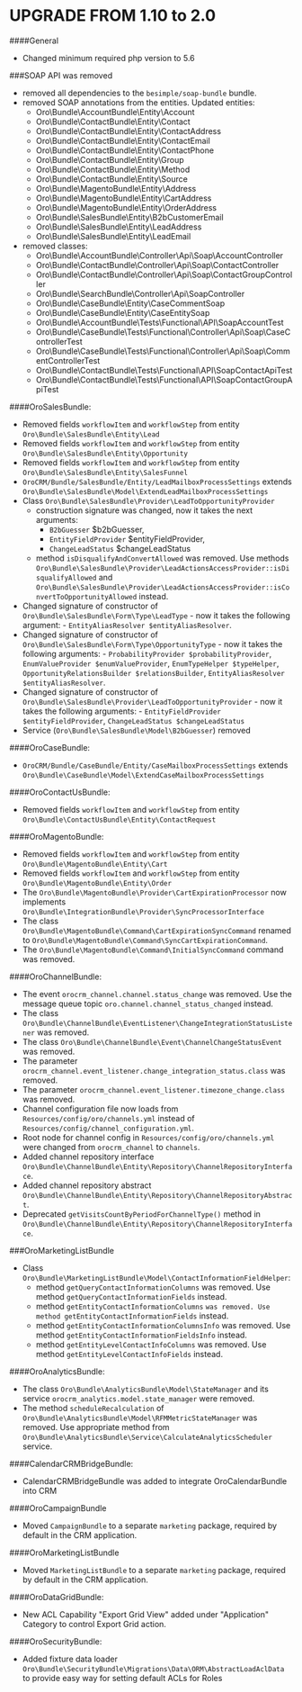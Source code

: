 UPGRADE FROM 1.10 to 2.0 
========================

####General
- Changed minimum required php version to 5.6

###SOAP API was removed
- removed all dependencies to the `besimple/soap-bundle` bundle. 
- removed SOAP annotations from the entities. Updated entities:
    - Oro\Bundle\AccountBundle\Entity\Account
    - Oro\Bundle\ContactBundle\Entity\Contact
    - Oro\Bundle\ContactBundle\Entity\ContactAddress
    - Oro\Bundle\ContactBundle\Entity\ContactEmail
    - Oro\Bundle\ContactBundle\Entity\ContactPhone
    - Oro\Bundle\ContactBundle\Entity\Group
    - Oro\Bundle\ContactBundle\Entity\Method
    - Oro\Bundle\ContactBundle\Entity\Source
    - Oro\Bundle\MagentoBundle\Entity\Address
    - Oro\Bundle\MagentoBundle\Entity\CartAddress
    - Oro\Bundle\MagentoBundle\Entity\OrderAddress
    - Oro\Bundle\SalesBundle\Entity\B2bCustomerEmail
    - Oro\Bundle\SalesBundle\Entity\LeadAddress
    - Oro\Bundle\SalesBundle\Entity\LeadEmail
- removed classes:
    - Oro\Bundle\AccountBundle\Controller\Api\Soap\AccountController
    - Oro\Bundle\ContactBundle\Controller\Api\Soap\ContactController
    - Oro\Bundle\ContactBundle\Controller\Api\Soap\ContactGroupController
    - Oro\Bundle\SearchBundle\Controller\Api\SoapController
    - Oro\Bundle\CaseBundle\Entity\CaseCommentSoap
    - Oro\Bundle\CaseBundle\Entity\CaseEntitySoap
    - Oro\Bundle\AccountBundle\Tests\Functional\API\SoapAccountTest
    - Oro\Bundle\CaseBundle\Tests\Functional\Controller\Api\Soap\CaseControllerTest
    - Oro\Bundle\CaseBundle\Tests\Functional\Controller\Api\Soap\CommentControllerTest
    - Oro\Bundle\ContactBundle\Tests\Functional\API\SoapContactApiTest
    - Oro\Bundle\ContactBundle\Tests\Functional\API\SoapContactGroupApiTest

####OroSalesBundle:
- Removed fields `workflowItem` and `workflowStep` from entity `Oro\Bundle\SalesBundle\Entity\Lead`
- Removed fields `workflowItem` and `workflowStep` from entity `Oro\Bundle\SalesBundle\Entity\Opportunity`
- Removed fields `workflowItem` and `workflowStep` from entity `Oro\Bundle\SalesBundle\Entity\SalesFunnel`
- `OroCRM/Bundle/SalesBundle/Entity/LeadMailboxProcessSettings` extends `Oro\Bundle\SalesBundle\Model\ExtendLeadMailboxProcessSettings`
- Class `Oro\Bundle\SalesBundle\Provider\LeadToOpportunityProvider`
    - construction signature was changed, now it takes the next arguments:
        - `B2bGuesser` $b2bGuesser,
        - `EntityFieldProvider` $entityFieldProvider,
        - `ChangeLeadStatus` $changeLeadStatus
    - method `isDisqualifyAndConvertAllowed` was removed. Use methods `Oro\Bundle\SalesBundle\Provider\LeadActionsAccessProvider::isDisqualifyAllowed` and `Oro\Bundle\SalesBundle\Provider\LeadActionsAccessProvider::isConvertToOpportunityAllowed` instead.
- Changed signature of constructor of `Oro\Bundle\SalesBundle\Form\Type\LeadType` - now it takes the following argument:
      - `EntityAliasResolver $entityAliasResolver`.
- Changed signature of constructor of `Oro\Bundle\SalesBundle\Form\Type\OpportunityType` - now it takes the following arguments:
      - `ProbabilityProvider $probabilityProvider`,
        `EnumValueProvider $enumValueProvider`,
        `EnumTypeHelper $typeHelper`,
        `OpportunityRelationsBuilder $relationsBuilder`,
        `EntityAliasResolver $entityAliasResolver`.
- Changed signature of constructor of `Oro\Bundle\SalesBundle\Provider\LeadToOpportunityProvider` - now it takes the following arguments:
      - `EntityFieldProvider $entityFieldProvider`,
        `ChangeLeadStatus $changeLeadStatus`
- Service (`Oro\Bundle\SalesBundle\Model\B2bGuesser`) removed

####OroCaseBundle:
- `OroCRM/Bundle/CaseBundle/Entity/CaseMailboxProcessSettings` extends `Oro\Bundle\CaseBundle\Model\ExtendCaseMailboxProcessSettings`

####OroContactUsBundle:
- Removed fields `workflowItem` and `workflowStep` from entity `Oro\Bundle\ContactUsBundle\Entity\ContactRequest`

####OroMagentoBundle:
- Removed fields `workflowItem` and `workflowStep` from entity `Oro\Bundle\MagentoBundle\Entity\Cart`
- Removed fields `workflowItem` and `workflowStep` from entity `Oro\Bundle\MagentoBundle\Entity\Order`
- The `Oro\Bundle\MagentoBundle\Provider\CartExpirationProcessor` now implements `Oro\Bundle\IntegrationBundle\Provider\SyncProcessorInterface`
- The class `Oro\Bundle\MagentoBundle\Command\CartExpirationSyncCommand` renamed to `Oro\Bundle\MagentoBundle\Command\SyncCartExpirationCommand`.
- The `Oro\Bundle\MagentoBundle\Command\InitialSyncCommand` command was removed.

####OroChannelBundle:
- The event `orocrm_channel.channel.status_change` was removed. Use the message queue topic `oro.channel.channel_status_changed` instead.
- The class `Oro\Bundle\ChannelBundle\EventListener\ChangeIntegrationStatusListener` was removed.
- The class `Oro\Bundle\ChannelBundle\Event\ChannelChangeStatusEvent` was removed.
- The parameter `orocrm_channel.event_listener.change_integration_status.class` was removed.
- The parameter `orocrm_channel.event_listener.timezone_change.class` was removed.
- Channel configuration file now loads from `Resources/config/oro/channels.yml` instead of `Resources/config/channel_configuration.yml`.
- Root node for channel config in `Resources/config/oro/channels.yml` were changed from `orocrm_channel` to `channels`.
- Added channel repository interface `Oro\Bundle\ChannelBundle\Entity\Repository\ChannelRepositoryInterface`.
- Added channel repository abstract `Oro\Bundle\ChannelBundle\Entity\Repository\ChannelRepositoryAbstract`.
- Deprecated `getVisitsCountByPeriodForChannelType()` method in `Oro\Bundle\ChannelBundle\Entity\Repository\ChannelRepositoryInterface`.

###OroMarketingListBundle
- Class `Oro\Bundle\MarketingListBundle\Model\ContactInformationFieldHelper`:
    - method `getQueryContactInformationColumns` was removed. Use method `getQueryContactInformationFields` instead.
    - method `getEntityContactInformationColumns` `was removed. Use method getEntityContactInformationFields` instead.
    - method `getEntityContactInformationColumnsInfo` was removed. Use method `getEntityContactInformationFieldsInfo` instead.
    - method `getEntityLevelContactInfoColumns` was removed. Use method `getEntityLevelContactInfoFields` instead.

####OroAnalyticsBundle:
- The class `Oro\Bundle\AnalyticsBundle\Model\StateManager` and its service `orocrm_analytics.model.state_manager` were removed.
- The method `scheduleRecalculation` of `Oro\Bundle\AnalyticsBundle\Model\RFMMetricStateManager` was removed. Use appropriate method from `Oro\Bundle\AnalyticsBundle\Service\CalculateAnalyticsScheduler` service.


####CalendarCRMBridgeBundle:
- CalendarCRMBridgeBundle was added to integrate OroCalendarBundle into CRM

####OroCampaignBundle
- Moved ``CampaignBundle`` to a separate ``marketing`` package, required by default in the CRM application.

####OroMarketingListBundle
- Moved ``MarketingListBundle`` to a separate ``marketing`` package, required by default in the CRM application.

####OroDataGridBundle:
- New ACL Capability "Export Grid View" added under "Application" Category to control Export Grid action.

####OroSecurityBundle:
- Added fixture data loader `Oro\Bundle\SecurityBundle\Migrations\Data\ORM\AbstractLoadAclData` to provide easy way for setting default ACLs for Roles
